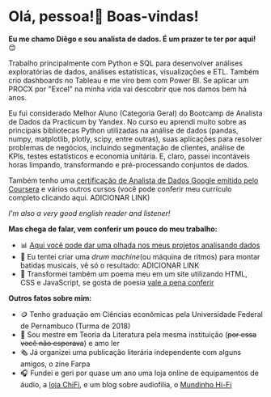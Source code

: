 # Olá, pessoa!👋 Boas-vindas!

**Eu me chamo Diêgo e sou analista de dados. É um prazer te ter por aqui!** 😊

Trabalho principalmente com Python e SQL para desenvolver análises exploratórias de dados, análises estatísticas, visualizações e ETL. Também crio dashboards no Tableau e me viro bem com Power BI. Se aplicar um PROCX por "Excel" na minha vida vai descobrir que nos damos bem há anos.

Eu fui considerado Melhor Aluno (Categoria Geral) do Bootcamp de Analista de Dados da Practicum by Yandex. No curso eu aprendi muito sobre as principais bibliotecas Python utilizadas na análise de dados (pandas, numpy, matplotlib, plotly, scipy, entre outras), suas aplicações para resolver problemas de negócios, incluindo segmentação de clientes, análise de KPIs, testes estatísticos e economia unitária. E, claro, passei incontáveis horas limpando, transformando e pré-processando conjuntos de dados.

Também tenho uma [certificação de Analista de Dados Google emitido pelo Coursera](https://www.credly.com/badges/5ecb6d63-ada7-4978-a62a-63671666f84a?source=linked_in_profile) e vários outros cursos (você pode conferir meu currículo completo clicando aqui. ADICIONAR LINK)

*I'm also a very good english reader and listener!* 

 **Mas chega de falar, vem conferir um pouco do meu trabalho:**

* 📊 [Aqui você pode dar uma olhada nos meus projetos analisando dados](https://github.com/diego-analytics/projetos_dados/blob/main/README.md)
* 🎼 Eu tentei criar uma _drum machine_(ou máquina de ritmos) para montar batidas musicais, vê só o resultado: ADICIONAR LINK
* 📜 Transformei também um poema meu em um site utilizando HTML, CSS e JavaScript, se gosta de poesia [vale a pena conferir](https://diego-analytics.github.io/Eu-quero-que-voce-ria-EM-BITS/)

**Outros fatos sobre mim:**

* 🪙 Tenho graduação em Ciências econômicas pela Universidade Federal de Pernambuco (Turma de 2018)
* 📖 Sou mestre em Teoria da Literatura pela mesma instituição (~~por essa você não esperava~~) e amo ler
* 🗞 Já organizei uma publicação literária independente com alguns amigos, o zine Farpa
* 🎧 Fundei e geri por quase um ano uma loja online de equipamentos de áudio, a [loja ChiFi](https://www.instagram.com/chifi_br/), e um blog sobre audiofilia, o [Mundinho Hi-Fi](https://www.instagram.com/mundinhohifi/)

<!--
**diego-analytics/diego-analytics** is a ✨ _special_ ✨ repository because its `README.md` (this file) appears on your GitHub profile.

Here are some ideas to get you started:

- 🔭 I’m currently working on ...
- 🌱 I’m currently learning ...
- 👯 I’m looking to collaborate on ...
- 🤔 I’m looking for help with ...
- 💬 Ask me about ...
- 📫 How to reach me: ...
- 😄 Pronouns: ...
- ⚡ Fun fact: ...
-->
